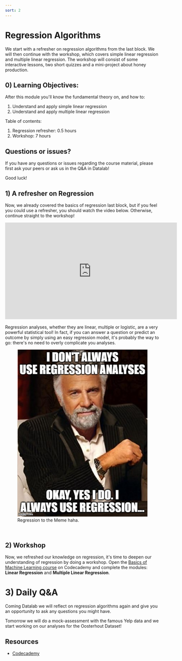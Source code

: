 ```yaml
---
sort: 2
---
```


# Regression Algorithms

We start with a refresher on regression algorithms from the last block. We will then continue with the workshop, which covers simple linear regression and multiple linear regression. The workshop will consist of some interactive lessons, two short quizzes and a mini-project about honey production.

## 0) Learning Objectives:
After this module you'll know the fundamental theory on, and how to:
1. Understand and apply simple linear regression
2. Understand and apply multiple linear regression

Table of contents:
1. Regression refresher: 0.5 hours
2. Workshop: 7 hours



## Questions or issues?
If you have any questions or issues regarding the course material, please first ask your peers or ask us in the Q&A in Datalab!


Good luck!



## 1) A refresher on Regression
Now, we already covered the basics of regression last block, but if you feel you could use a refresher, you should watch the video below. Otherwise, continue straight to the workshop!
<iframe width="560" height="315" src="https://www.youtube.com/embed/WWqE7YHR4Jc" title="YouTube video player" frameborder="0" allow="accelerometer; autoplay; clipboard-write; encrypted-media; gyroscope; picture-in-picture" allowfullscreen></iframe>

Regression analyses, whether they are linear, multiple or logistic, are a very powerful statistical tool! In fact, if you can answer a question or predict an outcome by simply using an easy regression model, it's probably the way to go: there's no need to overly complicate you analyses.

<figure>
    <img src=".\images\RegressionToTheMeme.jpg" />
    <figcaption>Regression to the Meme haha. </figcaption>
</figure>
<br>

## 2) Workshop
Now, we refreshed our knowledge on regression, it's time to deepen our understanding of regression by doing a workshop. Open the [Basics of Machine Learning course](https://www.codecademy.com/learn/machine-learning) on Codecademy and complete the modules: **Linear Regression** and **Multiple Linear Regression**.


# 3) Daily Q&A
Coming Datalab we will reflect on regression algorithms again and give you an opportunity to ask any questions you might have.

Tomorrow we will do a mock-assessment with the famous Yelp data and we start working on our analyses for the Oosterhout Dataset!


## Resources
- [Codecademy](https://www.codecademy.com/learn/machine-learning)
